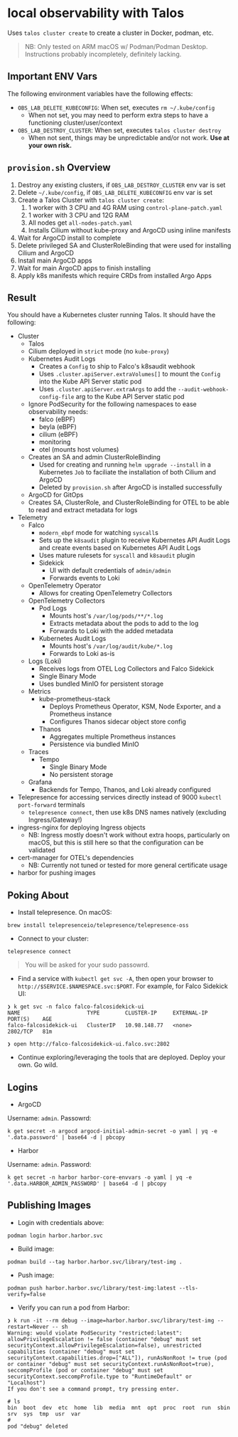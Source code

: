 # local observability with Talos

Uses `talos cluster create` to create a cluster in Docker, podman, etc.

> NB: Only tested on ARM macOS w/ Podman/Podman Desktop.  Instructions probably incompletely, definitely lacking.

## Important ENV Vars

The following environment variables have the following effects:

* `OBS_LAB_DELETE_KUBECONFIG`: When set, executes `rm ~/.kube/config`
    * When not set, you may need to perform extra steps to have a functioning cluster/user/context
* `OBS_LAB_DESTROY_CLUSTER`: When set, executes `talos cluster destroy`
    * When not sent, things may be unpredictable and/or not work.  **Use at your own risk.**

## `provision.sh` Overview

1. Destroy any existing clusters, if `OBS_LAB_DESTROY_CLUSTER` env var is set
2. Delete `~/.kube/config`, if `OBS_LAB_DELETE_KUBECONFIG` env var is set
3. Create a Talos Cluster with `talos cluster create`:
    1. 1 worker with 3 CPU and 4G RAM using `control-plane-patch.yaml`
    2. 1 worker with 3 CPU and 12G RAM
    3. All nodes get `all-nodes-patch.yaml`
    4. Installs Cilium without kube-proxy and ArgoCD using inline manifests
4. Wait for ArgoCD install to complete
5. Delete privileged SA and ClusterRoleBinding that were used for installing Cilium and ArgoCD
6. Install main ArgoCD apps
7. Wait for main ArgoCD apps to finish installing
8. Apply k8s manifests which require CRDs from installed Argo Apps

## Result

You should have a Kubernetes cluster running Talos.  It should have the following:

* Cluster
    * Talos
    * Cilium deployed in `strict` mode (no `kube-proxy`)
    * Kubernetes Audit Logs
        * Creates a `Config` to ship to Falco's k8saudit webhook
        * Uses `.cluster.apiServer.extraVolumes[]` to mount the `Config` into the Kube API Server static pod
        * Uses `.cluster.apiServer.extraArgs` to add the `--audit-webhook-config-file` arg to the Kube API Server static pod
    * Ignore PodSecurity for the following namespaces to ease observability needs:
        * falco (eBPF)
        * beyla (eBPF)
        * cilium (eBPF)
        * monitoring
        * otel (mounts host volumes)
    * Creates an SA and admin ClusterRoleBinding
        * Used for creating and running `helm upgrade --install` in a Kubernetes `Job` to faciliate the installation of both Cilium and ArgoCD
        * Deleted by `provision.sh` after ArgoCD is installed successfully
    * ArgoCD for GitOps
    * Creates SA, ClusterRole, and ClusterRoleBinding for OTEL to be able to read and extract metadata for logs
* Telemetry
    * Falco
        * `modern_ebpf` mode for watching `syscall`s
        * Sets up the `k8saudit` plugin to receive Kubernetes API Audit Logs and create events based on Kubernetes API Audit Logs
        * Uses mature rulesets for `syscall` and `k8saudit` plugin
        * Sidekick
            * UI with default credentials of `admin/admin`
            * Forwards events to Loki
    * OpenTelemetry Operator
        * Allows for creating OpenTelemetry Collectors
    * OpenTelemetry Collectors
        * Pod Logs
            * Mounts host's `/var/log/pods/**/*.log`
            * Extracts metadata about the pods to add to the log
            * Forwards to Loki with the added metadata
        * Kubernetes Audit Logs
            * Mounts host's `/var/log/audit/kube/*.log`
            * Forwards to Loki as-is
    * Logs (Loki)
        * Receives logs from OTEL Log Collectors and Falco Sidekick
        * Single Binary Mode
        * Uses bundled MinIO for persistent storage
    * Metrics
        * kube-prometheus-stack
            * Deploys Prometheus Operator, KSM, Node Exporter, and a Prometheus instance
            * Configures Thanos sidecar object store config
        * Thanos
            * Aggregates multiple Prometheus instances
            * Persistence via bundled MinIO
    * Traces
        * Tempo
            * Single Binary Mode
            * No persistent storage
    * Grafana
        * Backends for Tempo, Thanos, and Loki already configured
* Telepresence for accessing services directly instead of 9000 `kubectl port-forward` terminals
    * `telepresence connect`, then use k8s DNS names natively (excluding Ingress/Gateway!)
* ingress-nginx for deploying Ingress objects
    * NB: Ingress mostly doesn't work without extra hoops, particularly on macOS, but this is still here so that the configuration can be validated
* cert-manager for OTEL's dependencies
    * NB: Currently not tuned or tested for more general certificate usage
* harbor for pushing images

## Poking About

* Install telepresence.  On macOS:

```
brew install telepresenceio/telepresence/telepresence-oss

```

* Connect to your cluster:

```
telepresence connect
```

> You will be asked for your sudo passowrd.

* Find a service with `kubectl get svc -A`, then open your browser to `http://$SERVICE.$NAMESPACE.svc:$PORT`.  For example, for Falco Sidekick UI:

```
❯ k get svc -n falco falco-falcosidekick-ui
NAME                     TYPE        CLUSTER-IP     EXTERNAL-IP   PORT(S)    AGE
falco-falcosidekick-ui   ClusterIP   10.98.148.77   <none>        2802/TCP   81m

❯ open http://falco-falcosidekick-ui.falco.svc:2802
```

* Continue exploring/leveraging the tools that are deployed.  Deploy your own.  Go wild.

## Logins

* ArgoCD

Username: `admin`.  Passowrd:

```
k get secret -n argocd argocd-initial-admin-secret -o yaml | yq -e '.data.password' | base64 -d | pbcopy
```

* Harbor

Username: `admin`.  Password:

```
k get secret -n harbor harbor-core-envvars -o yaml | yq -e '.data.HARBOR_ADMIN_PASSWORD' | base64 -d | pbcopy
```

## Publishing Images

* Login with credentials above:

```
podman login harbor.harbor.svc
```

* Build image:

```
podman build --tag harbor.harbor.svc/library/test-img .
```

* Push image:

```
podman push harbor.harbor.svc/library/test-img:latest --tls-verify=false
```

* Verify you can run a pod from Harbor:

```
❯ k run -it --rm debug --image=harbor.harbor.svc/library/test-img --restart=Never -- sh
Warning: would violate PodSecurity "restricted:latest": allowPrivilegeEscalation != false (container "debug" must set securityContext.allowPrivilegeEscalation=false), unrestricted capabilities (container "debug" must set securityContext.capabilities.drop=["ALL"]), runAsNonRoot != true (pod or container "debug" must set securityContext.runAsNonRoot=true), seccompProfile (pod or container "debug" must set securityContext.seccompProfile.type to "RuntimeDefault" or "Localhost")
If you don't see a command prompt, try pressing enter.

# ls
bin  boot  dev  etc  home  lib  media  mnt  opt  proc  root  run  sbin  srv  sys  tmp  usr  var
#
pod "debug" deleted
```
